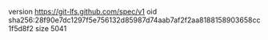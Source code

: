 version https://git-lfs.github.com/spec/v1
oid sha256:28f90e7dc1297f5e756132d85987d74aab7af2f2aa8188158903658cc1f5d8f2
size 5041
